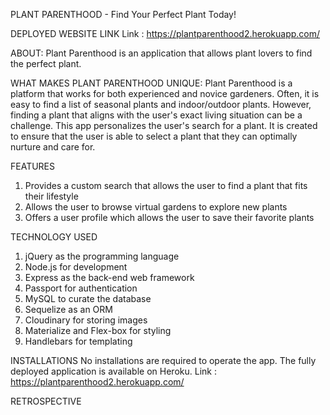 PLANT PARENTHOOD - Find Your Perfect Plant Today!

DEPLOYED WEBSITE LINK
Link : https://plantparenthood2.herokuapp.com/

ABOUT: Plant Parenthood is an application that allows plant lovers to find the perfect plant.

WHAT MAKES PLANT PARENTHOOD UNIQUE: Plant Parenthood is a platform that works for both experienced and novice gardeners. Often, it is easy to find a list of seasonal plants and indoor/outdoor plants. However, finding a plant that aligns with the user's exact living situation can be a challenge. This app personalizes the user's search for a plant. It is created to ensure that the user is able to select a plant that they can optimally nurture and care for.  

FEATURES
1) Provides a custom search that allows the user to find a plant that fits their lifestyle
2) Allows the user to browse virtual gardens to explore new plants
3) Offers a user profile which allows the user to save their favorite plants 

TECHNOLOGY USED 
1) jQuery as the programming language
2) Node.js for development
3) Express as the back-end web framework 
4) Passport for authentication
5) MySQL to curate the database 
6) Sequelize as an ORM
7) Cloudinary for storing images 
8) Materialize and Flex-box for styling
9) Handlebars for templating 

INSTALLATIONS 
No installations are required to operate the app. The fully deployed application is available on Heroku. 
Link : https://plantparenthood2.herokuapp.com/

RETROSPECTIVE 





